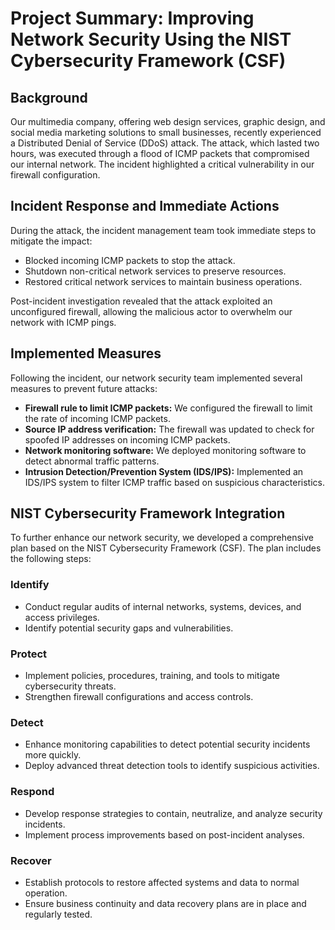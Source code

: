 # Project Summary: Improving Network Security Using the NIST Cybersecurity Framework (CSF)

## Background
Our multimedia company, offering web design services, graphic design, and social media marketing solutions to small businesses, recently experienced a Distributed Denial of Service (DDoS) attack. The attack, which lasted two hours, was executed through a flood of ICMP packets that compromised our internal network. The incident highlighted a critical vulnerability in our firewall configuration.

## Incident Response and Immediate Actions
During the attack, the incident management team took immediate steps to mitigate the impact:

- Blocked incoming ICMP packets to stop the attack.
- Shutdown non-critical network services to preserve resources.
- Restored critical network services to maintain business operations.

Post-incident investigation revealed that the attack exploited an unconfigured firewall, allowing the malicious actor to overwhelm our network with ICMP pings.

## Implemented Measures
Following the incident, our network security team implemented several measures to prevent future attacks:

- **Firewall rule to limit ICMP packets:** We configured the firewall to limit the rate of incoming ICMP packets.
- **Source IP address verification:** The firewall was updated to check for spoofed IP addresses on incoming ICMP packets.
- **Network monitoring software:** We deployed monitoring software to detect abnormal traffic patterns.
- **Intrusion Detection/Prevention System (IDS/IPS):** Implemented an IDS/IPS system to filter ICMP traffic based on suspicious characteristics.

## NIST Cybersecurity Framework Integration
To further enhance our network security, we developed a comprehensive plan based on the NIST Cybersecurity Framework (CSF). The plan includes the following steps:

### Identify
- Conduct regular audits of internal networks, systems, devices, and access privileges.
- Identify potential security gaps and vulnerabilities.

### Protect
- Implement policies, procedures, training, and tools to mitigate cybersecurity threats.
- Strengthen firewall configurations and access controls.

### Detect
- Enhance monitoring capabilities to detect potential security incidents more quickly.
- Deploy advanced threat detection tools to identify suspicious activities.

### Respond
- Develop response strategies to contain, neutralize, and analyze security incidents.
- Implement process improvements based on post-incident analyses.

### Recover
- Establish protocols to restore affected systems and data to normal operation.
- Ensure business continuity and data recovery plans are in place and regularly tested.
